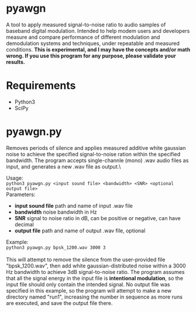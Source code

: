 # pyawgn
A tool to apply measured signal-to-noise ratio to audio samples of baseband digital modulation. Intended to help modem users and developers measure and compare performance of different modulation and demodulation systems and techniques, under repeatable and measured conditions. **This is experimental, and I may have the concepts and/or math wrong. If you use this program for any purpose, please validate your results.**
# Requirements
- Python3
- SciPy
# pyawgn.py
Removes periods of silence and applies measured additive white gaussian noise to achieve the specified signal-to-noise ration within the specified bandwidth. The program accepts single-channle (mono) .wav audio files as input, and generates a new .wav file as output.\


Usage: \
`python3 pyawgn.py <input sound file> <bandwidth> <SNR> <optional output file>`\
Parameters:
- **input sound file** path and name of input .wav file
- **bandwidth** noise bandwidth in Hz
- **SNR** signal to noise ratio in dB, can be positive or negative, can have decimal
- **output file**  path and name of output .wav file, optional


Example: \
`python3 pyawgn.py bpsk_1200.wav 3000 3`\
\
This will attempt to remove the silence from the user-provided file "bpsk_1200.wav", then add white gaussian-distributed noise within a 3000 Hz bandwidth to achieve 3dB signal-to-noise ratio. The program assumes that all the signal energy in the input file is **intentional modulation**, so the input file should only contain the intended signal. No output file was specified in this example, so the program will attempt to make a new directory named "run1", increasing the number in sequence as more runs are executed, and save the output file there.
